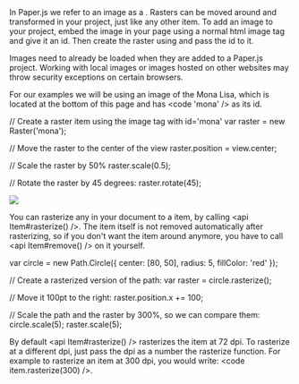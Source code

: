 <title>Working with Rasters</title>
In Paper.js we refer to an image as a <api Raster />. Rasters can be moved around and transformed in your project, just like any other item.

<title>Placing Images in your Project</title>
To add an image to your project, embed the image in your page using a normal html image tag and give it an id. Then create the raster using <api Raster(id) /> and pass the id to it.

<note>Images need to already be loaded when they are added to a Paper.js project. Working with local images or images hosted on other websites may throw security exceptions on certain browsers.</note>

For our examples we will be using an image of the Mona Lisa, which is located at the bottom of this page and has <code 'mona' /> as its id.

<paperscript height=300 split=true>
// Create a raster item using the image tag with id='mona'
var raster = new Raster('mona');

// Move the raster to the center of the view
raster.position = view.center;

// Scale the raster by 50%
raster.scale(0.5);

// Rotate the raster by 45 degrees:
raster.rotate(45);
</paperscript>

<image src="mona.jpg" id="mona" class="hidden" />

<title>Rasterizing Items</title>

You can rasterize any <api Item /> in your document to a <api Raster /> item, by calling <api Item#rasterize() />. The item itself is not removed automatically after rasterizing, so if you don't want the item around anymore, you have to call <api Item#remove() /> on it yourself.

<paperscript height="100" split=true>
var circle = new Path.Circle({
	center: [80, 50],
	radius: 5,
	fillColor: 'red'
});

// Create a rasterized version of the path:
var raster = circle.rasterize();

// Move it 100pt to the right:
raster.position.x += 100;

// Scale the path and the raster by 300%, so we can compare them:
circle.scale(5);
raster.scale(5);
</paperscript>

By default <api Item#rasterize() /> rasterizes the item at 72 dpi. To rasterize at a different dpi, just pass the dpi as a number the rasterize function. For example to rasterize an item at 300 dpi, you would write: <code item.rasterize(300) />.